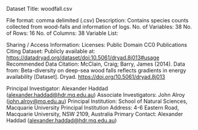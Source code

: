 Dataset Title: woodfall.csv

File format: comma delimited (.csv)
Description: 
  Contains species counts collected from wood-falls and information of logs. 
No. of Variables: 38
No. of Rows: 16 
No. of Columns: 38
Variable List:


Sharing / Access Information:
Licenses: Public Domain CC0
Publications Citing Dataset:
Publicly available at:
  https://datadryad.org/dataset/doi:10.5061/dryad.8j013#usage
Recommended Data Citation:
  McClain, Craig; Barry, James (2014). Data from: Beta-diversity on deep-sea wood falls reflects gradients in energy availability [Dataset]. Dryad. https://doi.org/10.5061/dryad.8j013

Principal Investigator: 
  Alexander Haddad (alexander.haddad@hdr.mq.edu.au)
Associate Investigators: 
  John Alroy (john.alroy@mq.edu.au)
  Principal Institution: 
  School of Natural Sciences, Macquarie University
Principal Institution Address: 
  4-6 Eastern Road, Macquarie University, NSW 2109, Australia
Primary Contact: 
  Alexander Haddad (alexander.haddad@hdr.mq.edu.au)


